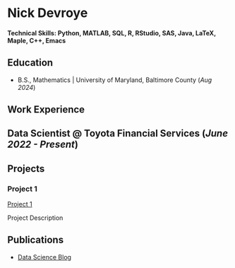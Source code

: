 # Nick Devroye

#### Technical Skills: Python, MATLAB, SQL, R, RStudio, SAS, Java, LaTeX, Maple, C++, Emacs

## Education 			        		
- B.S., Mathematics | University of Maryland, Baltimore County (_Aug 2024_)

## Work Experience
**Data Scientist @ Toyota Financial Services (_June 2022 - Present_)**
- 

## Projects
### Project 1
[Project 1]([https://www.mdpi.com/1424-8220/22/8/3048](https://nickdevroye.github.io/))

Project Description

## Publications

- [Data Science Blog](https://medium.com/)
